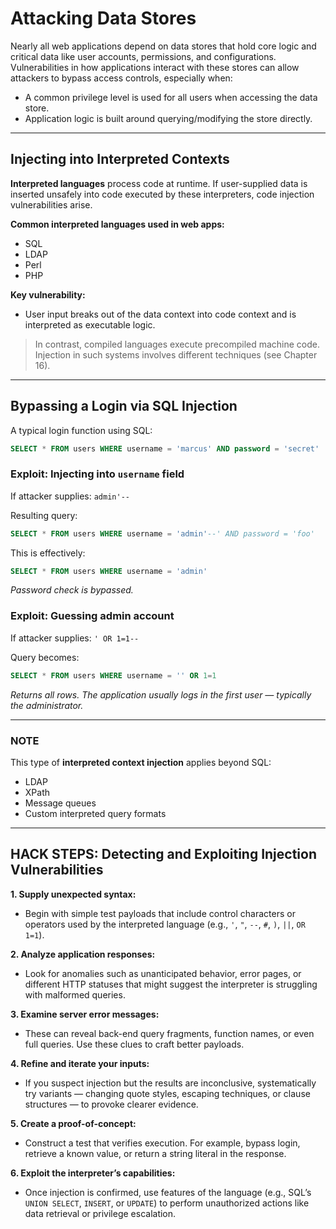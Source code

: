 # Attacking Data Stores

Nearly all web applications depend on data stores that hold core logic and critical data like user accounts, permissions, and configurations. Vulnerabilities in how applications interact with these stores can allow attackers to bypass access controls, especially when:

* A common privilege level is used for all users when accessing the data store.
* Application logic is built around querying/modifying the store directly.

---

## Injecting into Interpreted Contexts

**Interpreted languages** process code at runtime. If user-supplied data is inserted unsafely into code executed by these interpreters, code injection vulnerabilities arise.

**Common interpreted languages used in web apps:**
* SQL
* LDAP
* Perl
* PHP

**Key vulnerability:**
* User input breaks out of the data context into code context and is interpreted as executable logic.

> In contrast, compiled languages execute precompiled machine code. Injection in such systems involves different techniques (see Chapter 16).

---

## Bypassing a Login via SQL Injection

A typical login function using SQL:

```sql
SELECT * FROM users WHERE username = 'marcus' AND password = 'secret'
```

### Exploit: Injecting into `username` field

If attacker supplies:
`admin'--`

Resulting query:
```sql
SELECT * FROM users WHERE username = 'admin'--' AND password = 'foo'
```

This is effectively:
```sql
SELECT * FROM users WHERE username = 'admin'
```
*Password check is bypassed.*

### Exploit: Guessing admin account

If attacker supplies:
`' OR 1=1--`

Query becomes:
```sql
SELECT * FROM users WHERE username = '' OR 1=1
```

*Returns all rows. The application usually logs in the first user — typically the administrator.*

---

### NOTE

This type of **interpreted context injection** applies beyond SQL:

* LDAP
* XPath
* Message queues
* Custom interpreted query formats

---

## HACK STEPS: Detecting and Exploiting Injection Vulnerabilities

**1. Supply unexpected syntax:**  
  * Begin with simple test payloads that include control characters or operators used by the interpreted language (e.g., `'`, `"`, `--`, `#`, `)`, `||`, `OR 1=1`).

**2. Analyze application responses:**  
  * Look for anomalies such as unanticipated behavior, error pages, or different HTTP statuses that might suggest the interpreter is struggling with malformed queries.

**3. Examine server error messages:**  
  * These can reveal back-end query fragments, function names, or even full queries. Use these clues to craft better payloads.

**4. Refine and iterate your inputs:**  
  * If you suspect injection but the results are inconclusive, systematically try variants — changing quote styles, escaping techniques, or clause structures — to provoke clearer evidence.

**5. Create a proof-of-concept:**  
  * Construct a test that verifies execution. For example, bypass login, retrieve a known value, or return a string literal in the response.

**6. Exploit the interpreter’s capabilities:**  
  * Once injection is confirmed, use features of the language (e.g., SQL’s `UNION SELECT`, `INSERT`, or `UPDATE`) to perform unauthorized actions like data retrieval or privilege escalation.

